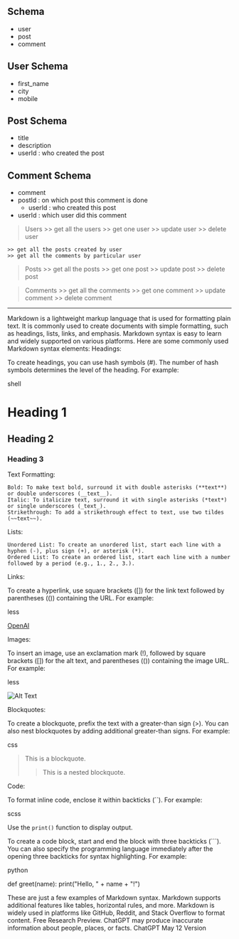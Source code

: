 ## Schema

- user
- post
- comment

## User Schema

- first_name
- city
- mobile

## Post Schema

- title
- description
- userId : who created the post

## Comment Schema

- comment
- postId : on which post this comment is done
  - userId : who created this post
- userId : which user did this comment

> Users
    >> get all the users
    >> get one user
    >> update user
    >> delete user

    >> get all the posts created by user
    >> get all the comments by particular user

> Posts
    >> get all the posts
    >> get one post
    >> update post
    >> delete post

> Comments
    >> get all the comments
    >> get one comment
    >> update comment
    >> delete comment













--------------------------------------------------------------------------------------------------------------------

Markdown is a lightweight markup language that is used for formatting plain text. It is commonly used to create documents with simple formatting, such as headings, lists, links, and emphasis. Markdown syntax is easy to learn and widely supported on various platforms. Here are some commonly used Markdown syntax elements:
Headings:

To create headings, you can use hash symbols (#). The number of hash symbols determines the level of the heading. For example:

shell

# Heading 1

## Heading 2

### Heading 3

Text Formatting:

    Bold: To make text bold, surround it with double asterisks (**text**) or double underscores (__text__).
    Italic: To italicize text, surround it with single asterisks (*text*) or single underscores (_text_).
    Strikethrough: To add a strikethrough effect to text, use two tildes (~~text~~).

Lists:

    Unordered List: To create an unordered list, start each line with a hyphen (-), plus sign (+), or asterisk (*).
    Ordered List: To create an ordered list, start each line with a number followed by a period (e.g., 1., 2., 3.).

Links:

To create a hyperlink, use square brackets ([]) for the link text followed by parentheses (()) containing the URL. For example:

less

[OpenAI](https://openai.com)

Images:

To insert an image, use an exclamation mark (!), followed by square brackets ([]) for the alt text, and parentheses (()) containing the image URL. For example:

less

![Alt Text](https://example.com/image.jpg)

Blockquotes:

To create a blockquote, prefix the text with a greater-than sign (>). You can also nest blockquotes by adding additional greater-than signs. For example:

css

> This is a blockquote.
>
> > This is a nested blockquote.

Code:

To format inline code, enclose it within backticks (``). For example:

scss

Use the `print()` function to display output.

To create a code block, start and end the block with three backticks (```). You can also specify the programming language immediately after the opening three backticks for syntax highlighting. For example:

python

def greet(name):
print("Hello, " + name + "!")

These are just a few examples of Markdown syntax. Markdown supports additional features like tables, horizontal rules, and more. Markdown is widely used in platforms like GitHub, Reddit, and Stack Overflow to format content.
Free Research Preview. ChatGPT may produce inaccurate information about people, places, or facts. ChatGPT May 12 Version
